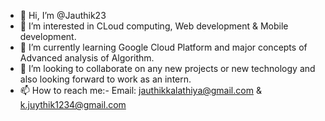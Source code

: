 - 👋 Hi, I’m @Jauthik23
- 👀 I’m interested in CLoud computing, Web development & Mobile development.
- 🌱 I’m currently learning Google Cloud Platform and major concepts of Advanced analysis of Algorithm.
- 💞️ I’m looking to collaborate on any new projects or new technology and also looking forward to work as an intern.
- 📫 How to reach me:- Email: jauthikkalathiya@gmail.com & k.juythik1234@gmail.com

<!---
Jauthik23/Jauthik23 is a ✨ special ✨ repository because its `README.md` (this file) appears on your GitHub profile.
You can click the Preview link to take a look at your changes.
--->
